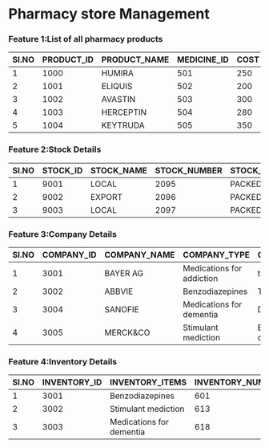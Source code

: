 # Pharmacy store Management


### Feature 1:List of all pharmacy products

| SI.NO | PRODUCT_ID | PRODUCT_NAME | MEDICINE_ID | COST | DOSE |
|-------|------------|--------------|-------------|------|------|
| 1     | 1000       | HUMIRA       | 501         | 250  | 10   |
| 2     | 1001       | ELIQUIS      | 502         | 200  | 6    |
| 3     | 1002       | AVASTIN      | 503         | 300  | 8    |
| 4     | 1003       | HERCEPTIN    | 504         | 280  | 14   |
| 5     | 1004       | KEYTRUDA     | 505         | 350  | 20   |


### Feature 2:Stock Details
| SI.NO | STOCK_ID | STOCK_NAME | STOCK_NUMBER | STOCK_TYPE | STOCK_DESCRIPTION |
|-------|----------|------------|--------------|------------|-------------------|
| 1     | 9001     | LOCAL      | 2095         | PACKED     | AVAILABLE         |
| 2     | 9002     | EXPORT     | 2096         | PACKED     | NOT AVAILABLE     |
| 3     | 9003     | LOCAL      | 2097         | PACKED     | AVAILABLE         |


### Feature 3:Company Details
| SI.NO | COMPANY_ID | COMPANY_NAME | COMPANY_TYPE              | COMPANY_ADDRESS            |
|-------|------------|--------------|---------------------------|----------------------------|
| 1     | 3001       | BAYER AG     | Medications for addiction | t1,3rd street, Erode       |
| 2     | 3002       | ABBVIE       | Benzodiazepines           | T2,2nd street, trichy      |
| 3     | 3004       | SANOFIE      | Medications for dementia  | D3,1st street, chennai     |
| 4     | 3005       | MERCK&CO     | Stimulant mediction       | B6,4th street,  coimbatore |

### Feature 4:Inventory Details
| SI.NO | INVENTORY_ID | INVENTORY_ITEMS          | INVENTORY_NUMBER | INVENTORY_TYPE | INVENTORY_DESCRIPTION |
|-------|--------------|--------------------------|------------------|----------------|-----------------------|
| 1     | 3001         | Benzodiazepines          | 601              | Packed         | Available             |
| 2     | 3002         | Stimulant mediction      | 613              | Not packed     | Available             |
| 3     | 3003         | Medications for dementia | 618              | Packed         | Not Available         |
